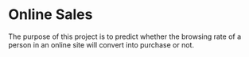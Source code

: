 # Online Sales
The purpose of this project is to predict whether the browsing rate of a person in an online site will convert into purchase or not.

